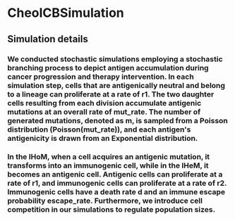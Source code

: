 # CheoICBSimulation

## Simulation details
### We conducted stochastic simulations employing a stochastic branching process to depict antigen accumulation during cancer progression and therapy intervention. In each simulation step, cells that are antigenically neutral and belong to a lineage can proliferate at a rate of r1. The two daughter cells resulting from each division accumulate antigenic mutations at an overall rate of mut_rate. The number of generated mutations, denoted as m, is sampled from a Poisson distribution (Poisson(mut_rate)), and each antigen's antigenicity is drawn from an Exponential distribution. 
### In the IHoM, when a cell acquires an antigenic mutation, it transforms into an immunogenic cell, while in the IHeM, it becomes an antigenic cell. Antigenic cells can proliferate at a rate of r1, and immunogenic cells can proliferate at a rate of r2. Immunogenic cells have a death rate d and an immune escape probability escape_rate. Furthermore, we introduce cell competition in our simulations to regulate population sizes.
